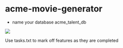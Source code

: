 # acme-movie-generator

- name your database acme_talent_db

<img src='https://github.com/FullstackAcademy/acme-movie-generator/blob/main/TalentAgency.png' />

Use tasks.txt to mark off features as they are completed
